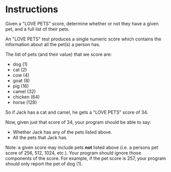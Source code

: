 # Instructions

Given a "LOVE PETS" score, determine whether or not they have a given pet, and a full list of their pets.

An "LOVE PETS" test produces a single numeric score which contains the
information about all the pet(s) a person has.

The list of pets (and their value) that we score are:

- dog (1)
- cat (2)
- cow (4)
- goat (8)
- pig (16)
- camel (32)
- chicken (64)
- horse (128)

So if Jack has a cat and camel, he gets a "LOVE PETS" score of 34.

Now, given just that score of 34, your program should be able to say:

- Whether Jack has any of the pets listed above.
- All the pets that Jack has.

Note: a given score may include pets **not** listed above (i.e.
a persons pet score of 256, 512, 1024, etc.). Your program should
ignore those components of the score. For example, if the pet
score is 257, your program should only report the pet of dog (1).